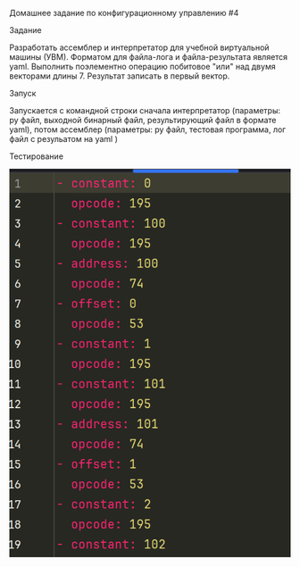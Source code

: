 Домашнее задание по конфигурационному управлению #4

Задание

Разработать ассемблер и интерпретатор для учебной виртуальной машины
(УВМ). Форматом для файла-лога и файла-результата является yaml. Выполнить поэлементно операцию побитовое "или" над двумя векторами
длины 7. Результат записать в первый вектор.

Запуск

Запускается с командной строки сначала интерпретатор (параметры: py файл, выходной бинарный файл, результирующий файл в формате yaml), потом ассемблер (параметры: py файл, тестовая программа, лог файл с резульатом на yaml )

Тестирование

![img.png](img.png)